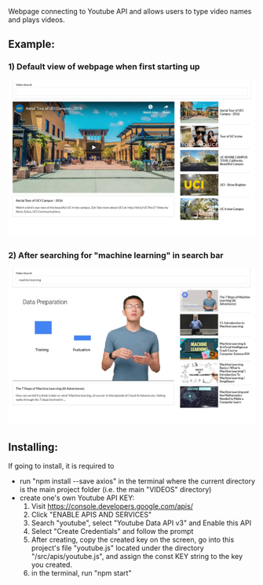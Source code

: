 Webpage connecting to Youtube API and allows users to type video names and plays videos.

## Example:

### 1) Default view of webpage when first starting up

![screenshot](/screenshots/default_search.PNG)

### 2) After searching for "machine learning" in search bar

![screenshot](/screenshots/example2.PNG)

## Installing:

If going to install, it is required to

- run "npm install --save axios" in the terminal where the current directory is the main project folder (i.e. the main "VIDEOS" directory)
- create one's own Youtube API KEY:
  1.  Visit https://console.developers.google.com/apis/
  2.  Click "ENABLE APIS AND SERVICES"
  3.  Search "youtube", select "Youtube Data API v3" and Enable this API
  4.  Select "Create Credentials" and follow the prompt
  5.  After creating, copy the created key on the screen, go into this project's file "youtube.js" located under the directory "/src/apis/youtube.js", and assign the const KEY string to the key you created.
  6.  in the terminal, run "npm start"
